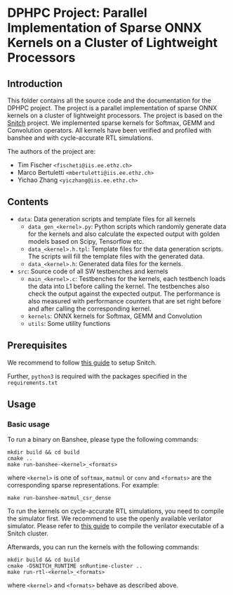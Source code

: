 # DPHPC Project: Parallel Implementation of Sparse ONNX Kernels on a Cluster of Lightweight Processors

## Introduction

This folder contains all the source code and the documentation for the DPHPC project. The project is a parallel implementation of sparse ONNX kernels on a cluster of lightweight processors. The project is based on the [Snitch](https://github.com/pulp-platform/snitch) project. We implemented sparse kernels for Softmax, GEMM and Convolution operators. All kernels have been verified and profiled with banshee and with cycle-accurate RTL simulations.

The authors of the project are:
* Tim Fischer `<fischeti@iis.ee.ethz.ch>`
* Marco Bertuletti `<mbertuletti@iis.ee.ethz.ch>`
* Yichao Zhang `<yiczhang@iis.ee.ethz.ch>`

## Contents
* `data`: Data generation scripts and template files for all kernels
   * `data_gen_<kernel>.py`: Python scripts which randomly generate data for the kernels and also calculate the expected output with golden models based on Scipy, Tensorflow etc.
   * `data_<kernel>.h.tpl`: Template files for the data generation scripts. The scripts will fill the template files with the generated data.
   * `data_<kernel>.h`: Generated data files for the kernels.
* `src`: Source code of all SW testbenches and kernels
    * `main_<kernel>.c`: Testbenches for the kernels, each testbench loads the data into L1 before calling the kernel. The testbenches also check the output against the expected output. The performance is also measured with performance counters that are set right before and after calling the corresponding kernel.
    * `kernels`: ONNX kernels for Softmax, GEMM and Convolution
    * `utils`: Some utility functions

## Prerequisites

We recommend to follow [this guide](https://pulp-platform.github.io/snitch/ug/getting_started/) to setup Snitch.

Further, `python3` is required with the packages specified in the `requirements.txt`

## Usage

### Basic usage

To run a binary on Banshee, please type the following commands:

```
mkdir build && cd build
cmake ..
make run-banshee-<kernel>_<formats>
```

where `<kernel>` is one of `softmax`, `matmul` or `conv` and `<formats>` are the corresponding sparse representations.
For example:

```
make run-banshee-matmul_csr_dense
```

To run the kernels on cycle-accurate RTL simulations, you need to compile the simulator first. We recommend to use the openly available verilator simulator. Please refer to [this guide](https://github.com/pulp-platform/snitch/blob/master/hw/system/snitch_cluster/README.md) to compile the verilator executable of a Snitch cluster.

Afterwards, you can run the kernels with the following commands:

```
mkdir build && cd build
cmake -DSNITCH_RUNTIME snRuntime-cluster ..
make run-rtl-<kernel>_<formats>
```

where `<kernel>` and `<formats>` behave as described above.
